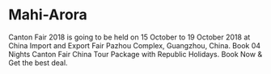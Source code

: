 # Mahi-Arora
Canton Fair 2018 is going to be held on 15 October to 19 October 2018 at China Import and Export Fair Pazhou Complex, Guangzhou, China. Book 04 Nights Canton Fair China Tour Package with Republic Holidays. Book Now &amp; Get the best deal.
